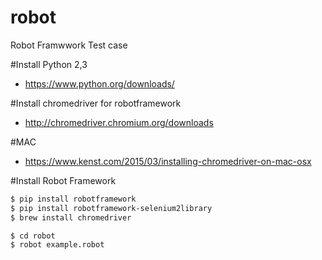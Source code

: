 # robot
Robot Framwwork Test case

#Install Python 2,3

  - https://www.python.org/downloads/

#Install chromedriver for robotframework

  - http://chromedriver.chromium.org/downloads

#MAC

  - https://www.kenst.com/2015/03/installing-chromedriver-on-mac-osx


#Install Robot Framework

```sh
$ pip install robotframework
$ pip install robotframework-selenium2library
$ brew install chromedriver

$ cd robot
$ robot example.robot
```
